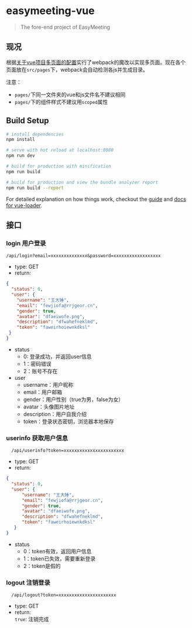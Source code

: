 # easymeeting-vue

> The fore-end project of EasyMeeting
## 现况
根据[关于vue项目多页面的配置](http://www.jianshu.com/p/acbff04b4096)实行了webpack的魔改以实现多页面。现在各个页面放在`src/pages`下，webpack会自动检测各js并生成目录。  

注意：
- `pages/`下同一文件夹的vue和js文件名不建议相同
- `pages/`下的组件样式不建议用`scoped`属性
## Build Setup

``` bash
# install dependencies
npm install

# serve with hot reload at localhost:8080
npm run dev

# build for production with minification
npm run build

# build for production and view the bundle analyzer report
npm run build --report
```

For detailed explanation on how things work, checkout the [guide](http://vuejs-templates.github.io/webpack/) and [docs for vue-loader](http://vuejs.github.io/vue-loader).

## 接口
### login 用户登录
```
/api/login?email=xxxxxxxxxxxxxx&password=xxxxxxxxxxxxxxxxxx
```
- type: GET  
- return:
```json
{
  "status": 0,
  "user": {
    "username": "王大锤",
    "email": "fewjiofa@rrjgeor.cn",
    "gender": true,
    "avatar": "dfaeiwofe.png",
    "description": "dfwahefneklmd",
    "token": "faweirhoiewnkdksl"
 }
}
```
- status
  - 0: 登录成功，并返回user信息
  - 1：密码错误
  - 2：账号不存在
- user
  - username：用户昵称
  - email：用户邮箱
  - gender：用户性别（true为男，false为女）
  - avatar：头像图片地址
  - description：用户自我介绍
  - token：登录状态密钥，浏览器本地保存
  
### userinfo 获取用户信息
```
  /api/userinfo?token=xxxxxxxxxxxxxxxxxxxxxxx
```
- type: GET  
- return:
```json
{
  "status": 0,
  "user": {
      "username": "王大锤",
      "email": "fewjiofa@rrjgeor.cn",
      "gender": true,
      "avatar": "dfaeiwofe.png",
      "description": "dfwahefneklmd",
      "token": "faweirhoiewnkdksl"
   }
}
```
- status
  - 0：token有效，返回用户信息
  - 1：token已失效，需要重新登录
  - 2：token是假的
  
### logout 注销登录
```
  /api/logout?token=xxxxxxxxxxxxxxxxxxxxxx
```
- type: GET  
- return:  
`true`: 注销完成
